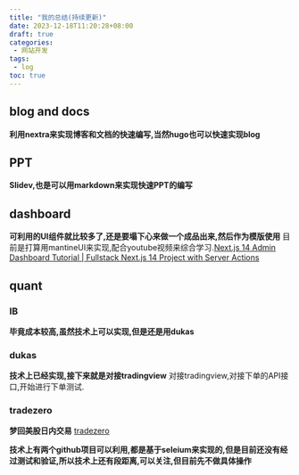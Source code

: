 ```yaml
---
title: "我的总结(持续更新)"
date: 2023-12-18T11:20:28+08:00
draft: true
categories:
 - 网站开发
tags:
 - log
toc: true
---
```




## blog and docs

**利用nextra来实现博客和文档的快速编写,当然hugo也可以快速实现blog**

## PPT

**Slidev,也是可以用markdown来实现快速PPT的编写**

## dashboard

**可利用的UI组件就比较多了,还是要塌下心来做一个成品出来,然后作为模版使用**
目前是打算用mantineUI来实现,配合youtube视频来综合学习.[Next.js 14 Admin Dashboard Tutorial | Fullstack Next.js 14 Project with Server Actions](https://www.youtube.com/watch?v=cBg6xA5C60s)

## quant

### IB

**毕竟成本较高,虽然技术上可以实现,但是还是用dukas**

### dukas

**技术上已经实现,接下来就是对接tradingview**
对接tradingview,对接下单的API接口,开始进行下单测试.

### tradezero

**梦回美股日内交易**
[tradezero](https://www.tradezero.com)

**技术上有两个github项目可以利用,都是基于seleium来实现的,但是目前还没有经过测试和验证,所以技术上还有段距离,可以关注,但目前先不做具体操作**
